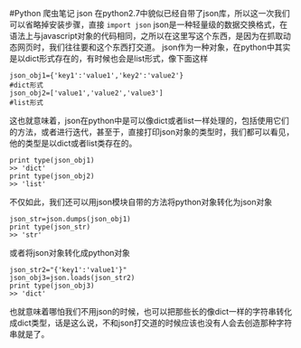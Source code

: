 #Python 爬虫笔记 json
在python2.7中貌似已经自带了json库，所以这一次我们可以省略掉安装步骤，直接
`import json`
json是一种轻量级的数据交换格式，在语法上与javascript对象的代码相同，之所以在这里写这个东西，是因为在抓取动态网页时，我们往往要和这个东西打交道。
json作为一种对象，在python中其实是以dict形式存在的，有时候也会是list形式，像下面这样
```
json_obj1={'key1':'value1','key2':'value2'}
#dict形式
json_obj2=['value1','value2','value3']
#list形式
```
这也就意味着，json在python中是可以像dict或者list一样处理的，包括使用它们的方法，或者进行迭代，甚至于，直接打印json对象的类型时，我们都可以看见，他的类型是以dict或者list类存在的。
```
print type(json_obj1)
>> 'dict'
print type(json_obj2)
>> 'list'
```
不仅如此，我们还可以用json模块自带的方法将python对象转化为json对象
```
json_str=json.dumps(json_obj1)
print type(json_str)
>> 'str'
```
或者将json对象转化成python对象
```
json_str2="{'key1':'value1'}"
json_obj3=json.loads(json_str2)
print type(json_obj3)
>> 'dict'
```
也就意味着哪怕我们不用json的时候，也可以把那些长的像dict一样的字符串转化成dict类型，话是这么说，不和json打交道的时候应该也没有人会去创造那种字符串就是了。